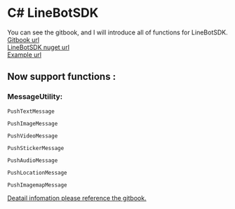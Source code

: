 # C# LineBotSDK
You can see the gitbook, and I will introduce all of functions for LineBotSDK.  
[Gitbook url ](https://martinhsu.gitbook.io/linebotsdk/)  
[LineBotSDK nuget url ](https://www.nuget.org/packages/LineBot.SDK)  
[Example url ](https://github.com/Martin-Hsu/LineBotSDK_Example)  

## Now support functions : 
### MessageUtility:
```
PushTextMessage

PushImageMessage

PushVideoMessage

PushStickerMessage

PushAudioMessage

PushLocationMessage

PushImagemapMessage
```

[Deatail infomation please reference the gitbook.](https://martinhsu.gitbook.io/linebotsdk/)

